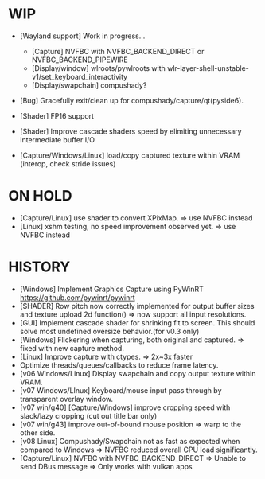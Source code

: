 # WIP
- [Wayland support] Work in progress...
  - [Capture] NVFBC with NVFBC_BACKEND_DIRECT or NVFBC_BACKEND_PIPEWIRE
  - [Display/window] wlroots/pywlroots with wlr-layer-shell-unstable-v1/set_keyboard_interactivity
  - [Display/swapchain] compushady?

- [Bug] Gracefully exit/clean up for compushady/capture/qt(pyside6).
- [Shader] FP16 support
- [Shader] Improve cascade shaders speed by elimiting unnecessary intermediate buffer I/O
- [Capture/Windows/Linux] load/copy captured texture within VRAM (interop, check stride issues)

# ON HOLD
- [Capture/Linux] use shader to convert XPixMap. => use NVFBC instead
- [Linux] xshm testing, no speed improvement observed yet.  => use NVFBC instead

# HISTORY
- [Windows] Implement Graphics Capture using PyWinRT https://github.com/pywinrt/pywinrt
- [SHADER] Row pitch now correctly implemented for output buffer sizes and texture upload 2d function() => now support all input resolutions.
- [GUI] Implement cascade shader for shrinking fit to screen. This should solve most undefined oversize behavior.(for v0.3 only)
- [Windows] Flickering when capturing, both original and captured.  => fixed with new capture method.
- [Linux] Improve capture with ctypes. => 2x~3x faster
- Optimize threads/queues/callbacks to reduce frame latency.
- [v06 Windows/Linux] Display swapchain and copy output texture within VRAM.
- [v07 Windows/LInux] Keyboard/mouse input pass through by transparent overlay window.
- [v07 win/g40] [Capture/Windows] improve cropping speed with slack/lazy cropping (cut out title bar only)
- [v07 win/g43] improve out-of-bound mouse position => warp to the other side.
- [v08 Linux] Compushady/Swapchain not as fast as expected when compared to Windows => NVFBC reduced overall CPU load significantly.
- [Capture/Linux] NVFBC with NVFBC_BACKEND_DIRECT => Unable to send DBus message => Only works with vulkan apps




